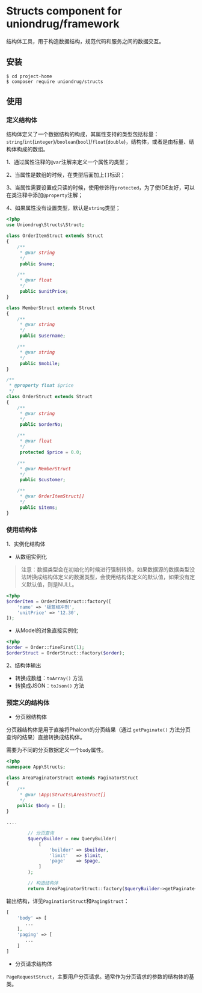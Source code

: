 # Structs component for uniondrug/framework

结构体工具，用于构造数据结构，规范代码和服务之间的数据交互。

## 安装

```shell
$ cd project-home
$ composer require uniondrug/structs
```

## 使用

### 定义结构体

结构体定义了一个数据结构的构成，其属性支持的类型包括标量：`string`/`int`(`integer`)/`boolean`(`bool`)/`float`(`double`)，结构体，或者是由标量、结构体构成的数组。

1、通过属性注释的`@var`注解来定义一个属性的类型；

2、当属性是数组的时候，在类型后面加上`[]`标识；

3、当属性需要设置成只读的时候，使用修饰符`protected`，为了使IDE友好，可以在类注释中添加`@property`注解；

4、如果属性没有设置类型，默认是`string`类型；


```php
<?php
use Uniondrug\Structs\Struct;

class OrderItemStruct extends Struct
{
    /**
     * @var string
     */
     public $name;

    /**
     * @var float
     */
     public $unitPrice;
}

class MemberStruct extends Struct
{
    /**
     * @var string
     */
     public $username;

    /**
     * @var string
     */
     public $mobile;
}

/**
 * @property float $price
 */
class OrderStruct extends Struct
{
    /**
     * @var string
     */
     public $orderNo;

    /**
     * @var float
     */
     protected $price = 0.0;

    /**
     * @var MemberStruct
     */
     public $customer;

    /**
     * @var OrderItemStruct[]
     */
     public $items;
}
```

### 使用结构体

1、实例化结构体

* 从数组实例化

> 注意：数据类型会在初始化的时候进行强制转换，如果数据源的数据类型没法转换成结构体定义的数据类型，会使用结构体定义的默认值，如果没有定义默认值，则是NULL。

```php
<?php
$orderItem = OrderItemStruct::factory([
    'name' => '板蓝根冲剂',
    'unitPrice' => '12.30',
]);
```

* 从Model的对象直接实例化

```php
<?php
$order = Order::fineFirst(1);
$orderStruct = OrderStruct::factory($order);
```

2、结构体输出

* 转换成数组：`toArray()` 方法
* 转换成JSON：`toJson()` 方法

### 预定义的结构体

* 分页器结构体

分页器结构体是用于直接将Phalcon的分页结果（通过 `getPaginate()` 方法分页查询的结果）直接转换成结构体。

需要为不同的分页数据定义一个`body`属性。

```php
<?php
namespace App\Structs;

class AreaPaginatorStruct extends PaginatorStruct
{
    /**
     * @var \App\Structs\AreaStruct[]
     */
    public $body = [];
}

....

        // 分页查询
        $queryBuilder = new QueryBuilder(
            [
                'builder' => $builder,
                'limit'   => $limit,
                'page'    => $page,
            ]
        );

        // 构造结构体
        return AreaPaginatorStruct::factory($queryBuilder->getPaginate());

```

输出结构，详见`PaginatiorStruct`和`PagingStruct`：

```php
[
    'body' => [
       ...
    ],
    'paging' => [
       ...
    ]
]
```

* 分页请求结构体

`PageRequestStruct`，主要用户分页请求。通常作为分页请求的参数的结构体的基类。
